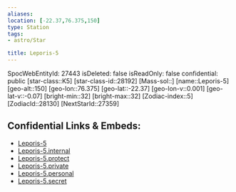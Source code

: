 ```yaml
---
aliases: 
location: [-22.37,76.375,150]
type: Station
tags:
- astro/Star

title: Leporis-5
---
```

SpocWebEntityId: 27443
isDeleted: false
isReadOnly: false
confidential: public
[star-class::K5]
[star-class-id::28192]
[Mass-sol::]
[name::Leporis-5]
[geo-alt::150]
[geo-lon::76.375]
[geo-lat::-22.37]
[geo-lon-v::0.001]
[geo-lat-v::-0.07]
[bright-min::32]
[bright-max::32]
[Zodiac-index::5]
[ZodiacId::28130]
[NextStarId::27359]



## Confidential Links & Embeds: 
- [Leporis-5](../../../_public/astro/Star/Leporis-5.md) 
- [Leporis-5.internal](../../../_internal/astro/Star/Leporis-5.internal.md) 
- [Leporis-5.protect](../../../_protect/astro/Star/Leporis-5.protect.md) 
- [Leporis-5.private](../../../_private/astro/Star/Leporis-5.private.md) 
- [Leporis-5.personal](../../../_personal/astro/Star/Leporis-5.personal.md) 
- [Leporis-5.secret](../../../_secret/astro/Star/Leporis-5.secret.md) 
